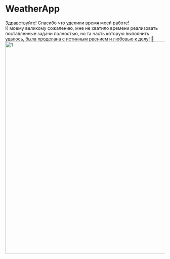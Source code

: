 # WeatherApp

<div id="header"
<h3>Здравствуйте! Спасибо что уделили время моей работе! </h3>
  </div>
  <div id="header"
  <h3>К моему великому сожалению, мне не хватило времени реализовать поставленные задачи полностью, но та часть которую выполнить удалось, была проделана с истинным рвением и любовью к делу! 🙂</h3>
    </div>

<img width="673" alt="1" src="https://github.com/Tesloboy/WeatherApp/assets/57724197/a975414f-52d4-4c58-bb60-4d041118b03b">
